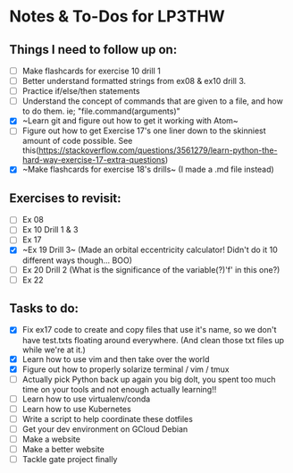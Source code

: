 # Notes & To-Dos for LP3THW
## Things I need to follow up on:
- [ ] Make flashcards for exercise 10 drill 1
- [ ] Better understand formatted strings from ex08 & ex10 drill 3.
- [ ] Practice if/else/then statements
- [ ] Understand the concept of commands that are given to a file, and how to do them. ie; "file.command(arguments)"
- [X] ~Learn git and figure out how to get it working with Atom~
- [ ] Figure out how to get Exercise 17's one liner down to the skinniest amount of code possible.
See this(https://stackoverflow.com/questions/3561279/learn-python-the-hard-way-exercise-17-extra-questions)
- [X] ~Make flashcards for exercise 18's drills~ (I made a .md file instead)

## Exercises to revisit:
- [ ] Ex 08
- [ ] Ex 10 Drill 1 & 3
- [ ] Ex 17
- [X] ~Ex 19 Drill 3~ (Made an orbital eccentricity calculator! Didn't do it 10 different ways though... BOO)
- [ ] Ex 20 Drill 2 (What is the significance of the variable(?)'f' in this one?)
- [ ] Ex 22

## Tasks to do:
- [x] Fix ex17 code to create and copy files that use it's name, so we don't have test.txts floating around everywhere. (And clean those txt files up while we're at it.)
- [x] Learn how to use vim and then take over the world
- [X] Figure out how to properly solarize terminal / vim / tmux
- [ ] Actually pick Python back up again you big dolt, you spent too much time on your tools and not enough actually learning!!
- [ ] Learn how to use virtualenv/conda
- [ ] Learn how to use Kubernetes
- [ ] Write a script to help coordinate these dotfiles
- [ ] Get your dev environment on GCloud Debian
- [ ] Make a website
- [ ] Make a better website
- [ ] Tackle gate project finally

